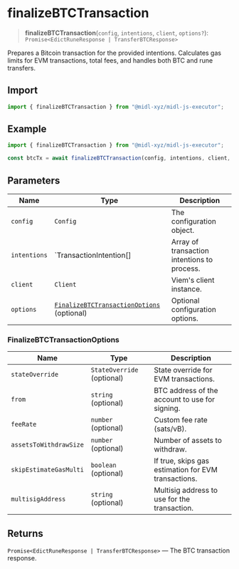 # finalizeBTCTransaction

> **finalizeBTCTransaction**(`config`, `intentions`, `client`, `options?`): `Promise<EdictRuneResponse | TransferBTCResponse>`

Prepares a Bitcoin transaction for the provided intentions. Calculates gas limits for EVM transactions, total fees, and handles both BTC and rune transfers.


## Import

```ts
import { finalizeBTCTransaction } from "@midl-xyz/midl-js-executor";
```

## Example

```ts
import { finalizeBTCTransaction } from "@midl-xyz/midl-js-executor";

const btcTx = await finalizeBTCTransaction(config, intentions, client, { feeRate: 10 });
```

## Parameters

| Name         | Type                                                                         | Description                                 |
| ------------ | ---------------------------------------------------------------------------- | ------------------------------------------- |
| `config`     | `Config`                                                                     | The configuration object.                   |
| `intentions` | `TransactionIntention[]                                                      | Array of transaction intentions to process. |
| `client`     | `Client`                                                                     | Viem's client instance.                     |
| `options`    | [`FinalizeBTCTransactionOptions`](#finalizebtctransactionoptions) (optional) | Optional configuration options.             |

### FinalizeBTCTransactionOptions

| Name                   | Type                       | Description                                         |
| ---------------------- | -------------------------- | --------------------------------------------------- |
| `stateOverride`        | `StateOverride` (optional) | State override for EVM transactions.                |
| `from`                 | `string` (optional)        | BTC address of the account to use for signing.      |
| `feeRate`              | `number` (optional)        | Custom fee rate (sats/vB).                          |
| `assetsToWithdrawSize` | `number` (optional)        | Number of assets to withdraw.                       |
| `skipEstimateGasMulti` | `boolean` (optional)       | If true, skips gas estimation for EVM transactions. |
| `multisigAddress`      | `string` (optional)        | Multisig address to use for the transaction.        |

## Returns

`Promise<EdictRuneResponse | TransferBTCResponse>` — The BTC transaction response.

